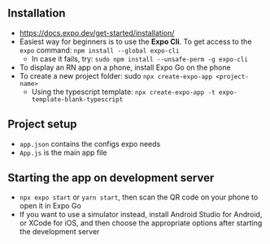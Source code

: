 ## Installation

- https://docs.expo.dev/get-started/installation/
- Easiest way for beginners is to use the **Expo Cli**. To get access to the `expo` command: `npm install --global expo-cli`
  - In case it fails, try: `sudo npm install --unsafe-perm -g expo-cli`
- To display an RN app on a phone, install Expo Go on the phone
- To create a new project folder: sudo `npx create-expo-app <project-name>`
  - Using the typescript template: `npx create-expo-app -t expo-template-blank-typescript`

## Project setup

- `app.json` contains the configs expo needs
- `App.js` is the main app file

## Starting the app on development server

- `npx expo start` or `yarn start`, then scan the QR code on your phone to open it in Expo Go
- If you want to use a simulator instead, install Android Studio for Android, or XCode for iOS, and then choose the appropriate options after starting the development server

